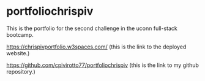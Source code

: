 # portfoliochrispiv

This is the portfolio for the second challenge in the uconn full-stack bootcamp.

https://chrispivportfolio.w3spaces.com/ (this is the link to the deployed website.)

https://github.com/cpivirotto77/portfoliochrispiv (this is the link to my github repository.)


